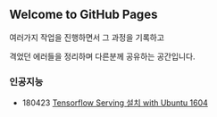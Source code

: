 ## Welcome to GitHub Pages

여러가지 작업을 진행하면서 그 과정을 기록하고 

격었던 에러들을 정리하며 다른분께 공유하는 공간입니다. 


### 인공지능

- 180423 <a href="https://note.youdao.com/share/?id=60f0b2ce567887ec6469e7f2220958f6&type=note#/" target="_blank">Tensorflow Serving 설치 with Ubuntu 1604</a>

